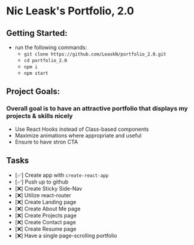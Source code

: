 # Nic Leask's Portfolio, 2.0

## Getting Started:
* run the following commands: 
    * `git clone https://github.com/LeaskN/portfolio_2.0.git`
    * `cd portfolio_2.0`
    * `npm i`
    * `npm start`

## Project Goals:
### Overall goal is to have an attractive portfolio that displays my projects & skills nicely
* Use React Hooks instead of Class-based components
* Maximize animations where appropriate and useful
* Ensure to have stron CTA

## Tasks
* [✅] Create app with `create-react-app`
* [✅] Push up to github
* [❌] Create Sticky Side-Nav
* [❌] Utilize react-router 
* [❌] Create Landing page
* [❌] Create About Me page
* [❌] Create Projects page
* [❌] Create Contact page
* [❌] Create Resume page
* [❌] Have a single page-scrolling portfolio
